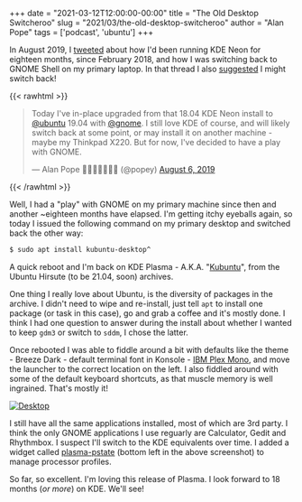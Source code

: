 +++
date = "2021-03-12T12:00:00-00:00"
title = "The Old Desktop Switcheroo"
slug = "2021/03/the-old-desktop-switcheroo"
author = "Alan Pope"
tags = ['podcast', 'ubuntu']
+++

In August 2019, I [tweeted](https://twitter.com/popey/status/1158884858694897669) about how I'd been running KDE Neon for eighteen months, since February 2018, and how I was switching back to GNOME Shell on my primary laptop. In that thread I also [suggested](https://twitter.com/popey/status/1158884873769226241) I might switch back!

{{< rawhtml >}}
<blockquote class="twitter-tweet"><p lang="en" dir="ltr">Today I&#39;ve in-place upgraded from that 18.04 KDE Neon install to <a href="https://twitter.com/ubuntu?ref_src=twsrc%5Etfw">@ubuntu</a> 19.04 with <a href="https://twitter.com/gnome?ref_src=twsrc%5Etfw">@gnome</a>. I still love KDE of course, and will likely switch back at some point, or may install it on another machine - maybe my Thinkpad X220. But for now, I&#39;ve decided to have a play with GNOME.</p>&mdash; Alan Pope 🍺🐧🐱🇬🇧🇪🇺 (@popey) <a href="https://twitter.com/popey/status/1158884873769226241?ref_src=twsrc%5Etfw">August 6, 2019</a></blockquote> <script async src="https://platform.twitter.com/widgets.js" charset="utf-8"></script>
{{< /rawhtml >}}

Well, I had a "play" with GNOME on my primary machine since then and another ~eighteen months have elapsed. I'm getting itchy eyeballs again, so today I issued the following command on my primary desktop and switched back the other way:


```bash
$ sudo apt install kubuntu-desktop^
```

A quick reboot and I'm back on KDE Plasma - A.K.A. "[Kubuntu](https://kubuntu.org/)", from the Ubuntu Hirsute (to be 21.04, soon) archives. 

One thing I really love about Ubuntu, is the diversity of packages in the archive. I didn't need to wipe and re-install, just tell `apt` to install one package (or task in this case), go and grab a coffee and it's mostly done. I think I had one question to answer during the install about whether I wanted to keep `gdm3` or switch to `sddm`, I chose the latter.

Once rebooted I was able to fiddle around a bit with defaults like the theme - Breeze Dark - default terminal font in Konsole - [IBM Plex Mono](https://www.ibm.com/plex/), and move the launcher to the correct location on the left.  I also fiddled around with some of the default keyboard shortcuts, as that muscle memory is well ingrained. That's mostly it!

[![Desktop](/images/2021-03-12/desktop.png)](/images/2021-03-12/desktop.png)

I still have all the same applications installed, most of which are 3rd party. I think the only GNOME applications I use reguarly are Calculator, Gedit and Rhythmbox. I suspect I'll switch to the KDE equivalents over time. I added a widget called [plasma-pstate](https://github.com/jsalatas/plasma-pstate) (bottom left in the above screenshot) to manage processor profiles. 

So far, so excellent. I'm loving this release of Plasma. I look forward to 18 months (*or more*) on KDE. We'll see!